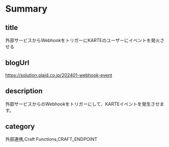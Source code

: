 # Summary

## title

外部サービスからWebhookをトリガーにKARTEのユーザーにイベントを発火させる

## blogUrl

https://solution.plaid.co.jp/202401-webhook-event

## description

外部サービスからのWebhookをトリガーにして、KARTEイベントを発生させます。

## category

外部連携,Craft Functions,CRAFT_ENDPOINT